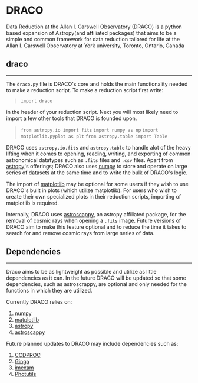 # DRACO

Data Reduction at the Allan I. Carswell Observatory (DRACO) is a python based expansion of Astropy(and affiliated packages) that aims to be a simple and common framework for data reduction tailored for life at the Allan I. Carswell Observatory at York university, Toronto, Ontario, Canada

## draco

---

The `draco.py` file is DRACO's core and holds the main functionality needed to make a reduction script. To make a reduction script first write:  

> `import draco`

in the header of your reduction script. Next you will most likely need to import a few other tools that DRACO is founded upon.

> `from astropy.io import fits`
> `import numpy as np`
> `import matplotlib.pyplot as plt`
> `from astropy.table import Table`

DRACO uses `astropy.io.fits` and `astropy.table` to handle alot of the heavy lifting when it comes to opening, reading, writing, and exporting of common astronomical datatypes such as `.fits` files and `.csv` files. Apart from [astropy](https://www.astropy.org/index.html)'s offerings; DRACO also uses [numpy](http://www.numpy.org/) to store and operate on large series of datasets at the same time and to write the bulk of DRACO's logic.

The import of [matplotlib](https://matplotlib.org/) may be optional for some users if they wish to use DRACO's built in plots (which utilize matplotlib). For users who wish to create their own specialized plots in their reduction scripts, importing of matplotlib is required.

Internally, DRACO uses [astroscappy](https://github.com/astropy/astroscrappy), an astropy affiliated package, for the removal of cosmic rays when opening a `.fits` image. Future versions of DRACO aim to make this feature optional and to reduce the time it takes to search for and remove cosmic rays from large series of data.

## Dependencies

---

Draco aims to be as lightweight as possible and utilize as little dependencies as it can. In the future DRACO will be updated so that some dependencies, such as astroscrappy, are optional and only needed for the functions in which they are utilized.

Currently DRACO relies on:  
1. [numpy](http://www.numpy.org/)
1. [matplotlib](https://matplotlib.org/)
1. [astropy](https://www.astropy.org/index.html)
1. [astroscappy](https://github.com/astropy/astroscrappy)

Future planned updates to DRACO may include dependencies such as:  
1. [CCDPROC](https://ccdproc.readthedocs.io/en/latest/index.html#)
1. [Ginga](https://ejeschke.github.io/ginga/)
1. [imexam](https://imexam.readthedocs.io/en/latest/index.html)
1. [Photutils](https://photutils.readthedocs.io/en/stable/index.html)
